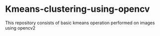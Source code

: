 # Kmeans-clustering-using-opencv
This repository consists of basic kmeans operation performed on images using opencv2
